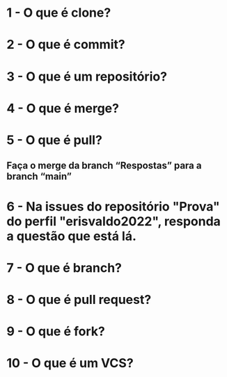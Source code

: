 # 1 - O que é clone?

# 2 - O que é commit?

# 3 - O que é um repositório?

# 4 - O que é merge?

# 5 - O que é pull?

## Faça o merge da branch “Respostas” para a branch “main”

# 6 - Na issues do repositório "Prova" do perfil "erisvaldo2022", responda a questão que está lá.

# 7 - O que é branch?

# 8 - O que é pull request?

# 9 - O que é fork?

# 10 - O que é um VCS?

